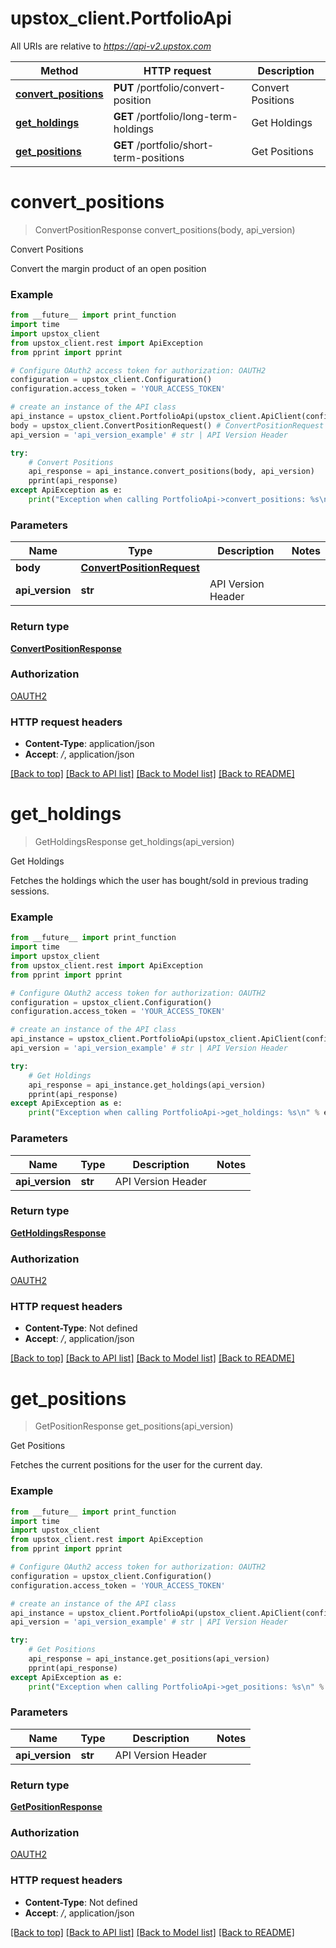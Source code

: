 # upstox_client.PortfolioApi

All URIs are relative to *https://api-v2.upstox.com*

Method | HTTP request | Description
------------- | ------------- | -------------
[**convert_positions**](PortfolioApi.md#convert_positions) | **PUT** /portfolio/convert-position | Convert Positions
[**get_holdings**](PortfolioApi.md#get_holdings) | **GET** /portfolio/long-term-holdings | Get Holdings
[**get_positions**](PortfolioApi.md#get_positions) | **GET** /portfolio/short-term-positions | Get Positions

# **convert_positions**
> ConvertPositionResponse convert_positions(body, api_version)

Convert Positions

Convert the margin product of an open position

### Example
```python
from __future__ import print_function
import time
import upstox_client
from upstox_client.rest import ApiException
from pprint import pprint

# Configure OAuth2 access token for authorization: OAUTH2
configuration = upstox_client.Configuration()
configuration.access_token = 'YOUR_ACCESS_TOKEN'

# create an instance of the API class
api_instance = upstox_client.PortfolioApi(upstox_client.ApiClient(configuration))
body = upstox_client.ConvertPositionRequest() # ConvertPositionRequest | 
api_version = 'api_version_example' # str | API Version Header

try:
    # Convert Positions
    api_response = api_instance.convert_positions(body, api_version)
    pprint(api_response)
except ApiException as e:
    print("Exception when calling PortfolioApi->convert_positions: %s\n" % e)
```

### Parameters

Name | Type | Description  | Notes
------------- | ------------- | ------------- | -------------
 **body** | [**ConvertPositionRequest**](ConvertPositionRequest.md)|  | 
 **api_version** | **str**| API Version Header | 

### Return type

[**ConvertPositionResponse**](ConvertPositionResponse.md)

### Authorization

[OAUTH2](../README.md#OAUTH2)

### HTTP request headers

 - **Content-Type**: application/json
 - **Accept**: */*, application/json

[[Back to top]](#) [[Back to API list]](../README.md#documentation-for-api-endpoints) [[Back to Model list]](../README.md#documentation-for-models) [[Back to README]](../README.md)

# **get_holdings**
> GetHoldingsResponse get_holdings(api_version)

Get Holdings

Fetches the holdings which the user has bought/sold in previous trading sessions.

### Example
```python
from __future__ import print_function
import time
import upstox_client
from upstox_client.rest import ApiException
from pprint import pprint

# Configure OAuth2 access token for authorization: OAUTH2
configuration = upstox_client.Configuration()
configuration.access_token = 'YOUR_ACCESS_TOKEN'

# create an instance of the API class
api_instance = upstox_client.PortfolioApi(upstox_client.ApiClient(configuration))
api_version = 'api_version_example' # str | API Version Header

try:
    # Get Holdings
    api_response = api_instance.get_holdings(api_version)
    pprint(api_response)
except ApiException as e:
    print("Exception when calling PortfolioApi->get_holdings: %s\n" % e)
```

### Parameters

Name | Type | Description  | Notes
------------- | ------------- | ------------- | -------------
 **api_version** | **str**| API Version Header | 

### Return type

[**GetHoldingsResponse**](GetHoldingsResponse.md)

### Authorization

[OAUTH2](../README.md#OAUTH2)

### HTTP request headers

 - **Content-Type**: Not defined
 - **Accept**: */*, application/json

[[Back to top]](#) [[Back to API list]](../README.md#documentation-for-api-endpoints) [[Back to Model list]](../README.md#documentation-for-models) [[Back to README]](../README.md)

# **get_positions**
> GetPositionResponse get_positions(api_version)

Get Positions

Fetches the current positions for the user for the current day.

### Example
```python
from __future__ import print_function
import time
import upstox_client
from upstox_client.rest import ApiException
from pprint import pprint

# Configure OAuth2 access token for authorization: OAUTH2
configuration = upstox_client.Configuration()
configuration.access_token = 'YOUR_ACCESS_TOKEN'

# create an instance of the API class
api_instance = upstox_client.PortfolioApi(upstox_client.ApiClient(configuration))
api_version = 'api_version_example' # str | API Version Header

try:
    # Get Positions
    api_response = api_instance.get_positions(api_version)
    pprint(api_response)
except ApiException as e:
    print("Exception when calling PortfolioApi->get_positions: %s\n" % e)
```

### Parameters

Name | Type | Description  | Notes
------------- | ------------- | ------------- | -------------
 **api_version** | **str**| API Version Header | 

### Return type

[**GetPositionResponse**](GetPositionResponse.md)

### Authorization

[OAUTH2](../README.md#OAUTH2)

### HTTP request headers

 - **Content-Type**: Not defined
 - **Accept**: */*, application/json

[[Back to top]](#) [[Back to API list]](../README.md#documentation-for-api-endpoints) [[Back to Model list]](../README.md#documentation-for-models) [[Back to README]](../README.md)

